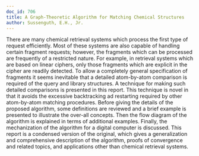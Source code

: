 ```yaml
---
doc_id: 706
title: A Graph-Theoretic Algorithm for Matching Chemical Structures
author: Sussenguth, E.H., Jr.
---
```


There are many chemical retrieval systems which
process the first type of request efficiently.  Most of these
systems are also capable of handling certain fragment
requests; however, the fragments which can be processed
are frequently of a restricted nature.  For example, in
retrieval systems which are based on linear ciphers, only
those fragments which are explicit in the cipher are
readily detected.  To allow a completely general 
specification of fragments it seems inevitable that a
detailed atom-by-atom comparison is required of the query
and library structures.  A technique for making such detailed
comparisons is presented in this report.  This technique
is novel in that it avoids the excessive backtracking ad
restarting required by other atom-by-atom matching
procedures.
  Before giving the details of the proposed algorithm,
some definitions are reviewed and a brief example is
presented to illustrate the over-all concepts.  Then the flow
diagram of the algorithm is explained in terms of additional
examples.  Finally, the mechanization of the algorithm for
a digital computer is discussed.
  This report is a condensed version of the original, which
gives a generalization and comprehensive description of
the algorithm, proofs of convergence and related topics,
and applications other than chemical retrieval systems.